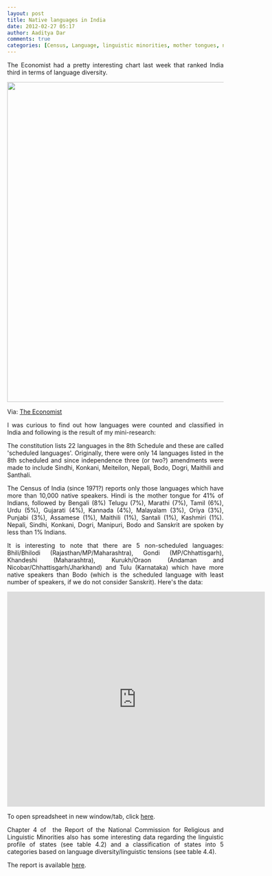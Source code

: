 ```yaml
---
layout: post
title: Native languages in India		
date: 2012-02-27 05:17
author: Aaditya Dar
comments: true
categories: [Census, Language, linguistic minorities, mother tongues, native speakers]
---
```

<p style="text-align: justify;">The Economist had a pretty interesting chart last week that ranked India third in terms of language diversity.</p>
<p style="text-align: justify;"><img class="alignnone" title="Language diversity" src="http://goo.gl/oVojf" alt="" width="595" height="744" /></p>
<p style="text-align: justify;">Via: <a href="http://goo.gl/B9Ba2">The Economist</a></p>
<p style="text-align: justify;">I was curious to find out how languages were counted and classified in India and following is the result of my mini-research:</p>
<p style="text-align: justify;">The constitution lists 22 languages in the 8th Schedule and these are called 'scheduled languages'. Originally, there were only 14 languages listed in the 8th scheduled and since independence three (or two?) amendments were made to include Sindhi, Konkani, Meiteilon, Nepali, Bodo, Dogri, Maithili and Santhali.</p>
<p style="text-align: justify;">The Census of India (since 1971?) reports only those languages which have more than 10,000 native speakers. Hindi is the mother tongue for 41% of Indians, followed by Bengali (8%) Telugu (7%), Marathi (7%), Tamil (6%), Urdu (5%), Gujarati (4%), Kannada (4%), Malayalam (3%), Oriya (3%), Punjabi (3%), Assamese (1%), Maithili (1%), Santali (1%), Kashmiri (1%). Nepali, Sindhi, Konkani, Dogri, Manipuri, Bodo and Sanskrit are spoken by less than 1% Indians.</p>
<p style="text-align: justify;">It is interesting to note that there are 5 non-scheduled languages: Bhili/Bhilodi (Rajasthan/MP/Maharashtra), Gondi (MP/Chhattisgarh), Khandeshi (Maharashtra), Kurukh/Oraon (Andaman and Nicobar/Chhattisgarh/Jharkhand) and Tulu (Karnataka) which have more native speakers than Bodo (which is the scheduled language with least number of speakers, if we do not consider Sanskrit). Here's the data:</p>
<p style="text-align: justify;"><iframe src="https://docs.google.com/spreadsheet/pub?key=0AtUieF1jpR7DdEd4WS1PX2NucUZ3SU5nZUZUbEJ5V0E&amp;output=html&amp;widget=true" frameborder="0" width="600" height="500"></iframe></p>
<p style="text-align: justify;">To open spreadsheet in new window/tab, click <a href="http://goo.gl/NiKjV" target="_blank">here</a>.</p>
<p style="text-align: justify;">Chapter 4 of  the Report of the National Commission for Religious and Linguistic Minorities also has some interesting data regarding the linguistic profile of states (see table 4.2) and a classification of states into 5 categories based on language diversity/linguistic tensions (see table 4.4).</p>
<p style="text-align: justify;">The report is available <a href="http://goo.gl/YmD4e" target="_blank">here</a>.</p>
